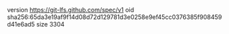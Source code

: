 version https://git-lfs.github.com/spec/v1
oid sha256:65da3e19af9f14d08d72d129781d3e0258e9ef45cc0376385f908459d41e6ad5
size 3304
